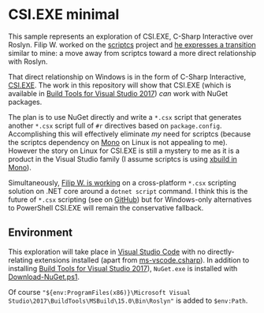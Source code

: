 # CSI.EXE minimal

This sample represents an exploration of CSI.EXE, C-Sharp Interactive over Roslyn. Filip W. worked on the [scriptcs](https://github.com/scriptcs/scriptcs) project and [he expresses a transition](https://www.strathweb.com/2016/12/writing-c-build-scripts-with-fake-omnisharp-and-vs-code/) similar to mine: a move away from scriptcs toward a more direct relationship with Roslyn.

That direct relationship on Windows is in the form of C-Sharp Interactive, [CSI.EXE](https://msdn.microsoft.com/en-us/magazine/mt614271.aspx). The work in this repository will show that CSI.EXE (which is available in [Build Tools for Visual Studio 2017](https://www.visualstudio.com/downloads/#build-tools-for-visual-studio-2017)) _can_ work with NuGet packages.

The plan is to use NuGet directly and write a `*.csx` script that generates another `*.csx` script full of `#r` directives based on `package.config`. Accomplishing this will effectively eliminate _my_ need for scriptcs (because the scriptcs dependency on [Mono](http://www.mono-project.com/) on Linux is not appealing to me). However the story on Linux for CSI.EXE is still a mystery to me as it is a product in the Visual Studio family (I assume scriptcs is using [xbuild in Mono](http://www.mono-project.com/docs/tools+libraries/tools/xbuild/)).

Simultaneously, [Filip W. is working](https://www.strathweb.com/2016/10/introducing-c-script-runner-for-net-core-and-net-cli/) on a cross-platform `*.csx` scripting solution on .NET core around a `dotnet script` command. I think this is the future of `*.csx` scripting (see on [GitHub](https://github.com/filipw/dotnet-script)) but for Windows-only alternatives to PowerShell CSI.EXE will remain the conservative fallback.

## Environment

This exploration will take place in [Visual Studio Code](https://code.visualstudio.com/) with no directly-relating extensions installed (apart from [ms-vscode.csharp](https://marketplace.visualstudio.com/items?itemName=ms-vscode.csharp)). In addition to installing [Build Tools for Visual Studio 2017](https://www.visualstudio.com/downloads/#build-tools-for-visual-studio-2017)), `NuGet.exe` is installed with [Download-NuGet.ps1](./ps1/Download-NuGet.ps1).

Of course `"${env:ProgramFiles(x86)}\Microsoft Visual Studio\2017\BuildTools\MSBuild\15.0\Bin\Roslyn"` is added to `$env:Path`.